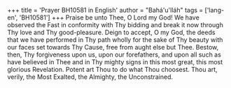 +++
title = 'Prayer BH10581 in English'
author = "Bahá'u'lláh"
tags = ['lang-en', 'BH10581']
+++
Praise be unto Thee, O Lord my God!  We have observed the Fast in conformity with Thy bidding and break it now through Thy love and Thy good-pleasure.  Deign to accept, O my God, the deeds that we have performed in Thy path wholly for the sake of Thy beauty with our faces set towards Thy Cause, free from aught else but Thee.  Bestow, then, Thy forgiveness upon us, upon our forefathers, and upon all such as have believed in Thee and in Thy mighty signs in this most great, this most glorious Revelation.  Potent art Thou to do what Thou choosest. Thou art, verily, the Most Exalted, the Almighty, the Unconstrained.
